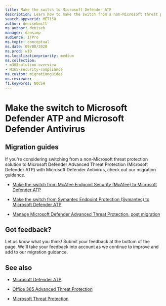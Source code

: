 ```yaml
---
title: Make the switch to Microsoft Defender ATP
description: Learn how to make the switch from a non-Microsoft threat protection solution to Microsoft Defender ATP
search.appverid: MET150    
author: denisebmsft
ms.author: deniseb
manager: dansimp
audience: ITPro
ms.topic: conceptual
ms.date: 09/08/2020 
ms.prod: w10
ms.localizationpriority: medium
ms.collection: 
- m365solution-overview
- M365-security-compliance
ms.custom: migrationguides
ms.reviewer: 
f1.keywords: NOCSH 
---
```


# Make the switch to Microsoft Defender ATP and Microsoft Defender Antivirus

## Migration guides

If you're considering switching from a non-Microsoft threat protection solution to Microsoft Defender Advanced Threat Protection (Microsoft Defender ATP) with Microsoft Defender Antivirus, check out our migration guidance.

- [Make the switch from McAfee Endpoint Security (McAfee) to Microsoft Defender ATP](mcafee-to-microsoft-defender-migration.md)

- [Make the switch from Symantec Endpoint Protection (Symantec) to Microsoft Defender ATP](symantec-to-microsoft-defender-atp-migration.md)

- [Manage Microsoft Defender Advanced Threat Protection, post migration](manage-atp-post-migration.md)


## Got feedback?

Let us know what you think! Submit your feedback at the bottom of the page. We'll take your feedback into account as we continue to improve and add to our migration guidance.

## See also

- [Microsoft Defender ATP](https://docs.microsoft.com/windows/security/threat-protection)

- [Office 365 Advanced Threat Protection](https://docs.microsoft.com/microsoft-365/security/office-365-security/office-365-atp?view=o365-worldwide)

- [Microsoft Threat Protection](https://docs.microsoft.com/microsoft-365/security/mtp/microsoft-threat-protection?view=o365-worldwide) 